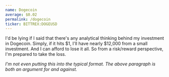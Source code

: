 ```yaml
---
name: Dogecoin
average: $0.02
permalink: /dogecoin
ticker: BITTREX:DOGEUSD
---
```


I'd be lying if I said that there's any analytical thinking behind my investment in Dogecoin. Simply, if it hits $1, I'll have nearly $12,000 from a small investment. And I can afford to lose it all. So from a risk/reward perspective, I'm prepared to take the loss.

*I'm not even putting this into the typical format. The above paragraph is both an argument for and against.*